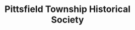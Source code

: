 ---
layout: repo
title: "Pittsfield Township Historical Society"
id: 3811
permalink: repos/3811/
---